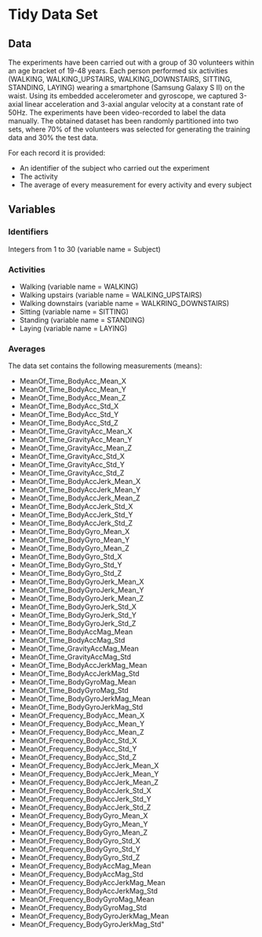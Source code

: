 # Tidy Data Set

## Data

The experiments have been carried out with a group of 30 volunteers within an age bracket of 19-48 years. Each person performed six activities (WALKING, WALKING_UPSTAIRS, WALKING_DOWNSTAIRS, SITTING, STANDING, LAYING) wearing a smartphone (Samsung Galaxy S II) on the waist. Using its embedded accelerometer and gyroscope, we captured 3-axial linear acceleration and 3-axial angular velocity at a constant rate of 50Hz. The experiments have been video-recorded to label the data manually. The obtained dataset has been randomly partitioned into two sets, where 70% of the volunteers was selected for generating the training data and 30% the test data.

For each record it is provided:
* An identifier of the subject who carried out the experiment
* The activity 
* The average of every measurement for every activity and every subject

## Variables

### Identifiers
Integers from 1 to 30 (variable name = Subject)

### Activities
* Walking (variable name = WALKING)
* Walking upstairs (variable name = WALKING_UPSTAIRS)
* Walking downstairs (variable name = WALKRING_DOWNSTAIRS) 
* Sitting (variable name = SITTING)
* Standing (variable name = STANDING)
* Laying (variable name = LAYING)

### Averages
The data set contains the following measurements (means):
* MeanOf_Time_BodyAcc_Mean_X 
* MeanOf_Time_BodyAcc_Mean_Y
* MeanOf_Time_BodyAcc_Mean_Z
* MeanOf_Time_BodyAcc_Std_X
* MeanOf_Time_BodyAcc_Std_Y
* MeanOf_Time_BodyAcc_Std_Z
* MeanOf_Time_GravityAcc_Mean_X
* MeanOf_Time_GravityAcc_Mean_Y
* MeanOf_Time_GravityAcc_Mean_Z
* MeanOf_Time_GravityAcc_Std_X
* MeanOf_Time_GravityAcc_Std_Y
* MeanOf_Time_GravityAcc_Std_Z
* MeanOf_Time_BodyAccJerk_Mean_X
* MeanOf_Time_BodyAccJerk_Mean_Y
* MeanOf_Time_BodyAccJerk_Mean_Z
* MeanOf_Time_BodyAccJerk_Std_X
* MeanOf_Time_BodyAccJerk_Std_Y
* MeanOf_Time_BodyAccJerk_Std_Z
* MeanOf_Time_BodyGyro_Mean_X
* MeanOf_Time_BodyGyro_Mean_Y
* MeanOf_Time_BodyGyro_Mean_Z
* MeanOf_Time_BodyGyro_Std_X
* MeanOf_Time_BodyGyro_Std_Y
* MeanOf_Time_BodyGyro_Std_Z
* MeanOf_Time_BodyGyroJerk_Mean_X
* MeanOf_Time_BodyGyroJerk_Mean_Y
* MeanOf_Time_BodyGyroJerk_Mean_Z
* MeanOf_Time_BodyGyroJerk_Std_X
* MeanOf_Time_BodyGyroJerk_Std_Y
* MeanOf_Time_BodyGyroJerk_Std_Z
* MeanOf_Time_BodyAccMag_Mean
* MeanOf_Time_BodyAccMag_Std
* MeanOf_Time_GravityAccMag_Mean
* MeanOf_Time_GravityAccMag_Std
* MeanOf_Time_BodyAccJerkMag_Mean
* MeanOf_Time_BodyAccJerkMag_Std
* MeanOf_Time_BodyGyroMag_Mean
* MeanOf_Time_BodyGyroMag_Std
* MeanOf_Time_BodyGyroJerkMag_Mean
* MeanOf_Time_BodyGyroJerkMag_Std
* MeanOf_Frequency_BodyAcc_Mean_X
* MeanOf_Frequency_BodyAcc_Mean_Y
* MeanOf_Frequency_BodyAcc_Mean_Z
* MeanOf_Frequency_BodyAcc_Std_X
* MeanOf_Frequency_BodyAcc_Std_Y
* MeanOf_Frequency_BodyAcc_Std_Z
* MeanOf_Frequency_BodyAccJerk_Mean_X
* MeanOf_Frequency_BodyAccJerk_Mean_Y
* MeanOf_Frequency_BodyAccJerk_Mean_Z
* MeanOf_Frequency_BodyAccJerk_Std_X
* MeanOf_Frequency_BodyAccJerk_Std_Y
* MeanOf_Frequency_BodyAccJerk_Std_Z
* MeanOf_Frequency_BodyGyro_Mean_X
* MeanOf_Frequency_BodyGyro_Mean_Y
* MeanOf_Frequency_BodyGyro_Mean_Z
* MeanOf_Frequency_BodyGyro_Std_X
* MeanOf_Frequency_BodyGyro_Std_Y
* MeanOf_Frequency_BodyGyro_Std_Z
* MeanOf_Frequency_BodyAccMag_Mean
* MeanOf_Frequency_BodyAccMag_Std
* MeanOf_Frequency_BodyAccJerkMag_Mean
* MeanOf_Frequency_BodyAccJerkMag_Std
* MeanOf_Frequency_BodyGyroMag_Mean
* MeanOf_Frequency_BodyGyroMag_Std
* MeanOf_Frequency_BodyGyroJerkMag_Mean
* MeanOf_Frequency_BodyGyroJerkMag_Std"
